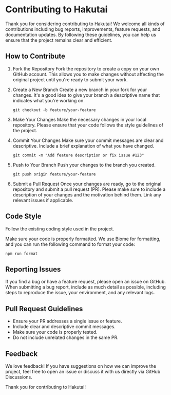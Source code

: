 # Contributing to Hakutai
Thank you for considering contributing to Hakutai!
We welcome all kinds of contributions including bug reports, improvements, feature requests, and documentation updates. By following these guidelines, you can help us ensure that the project remains clear and efficient.

## How to Contribute
1. Fork the Repository
Fork the repository to create a copy on your own GitHub account.
This allows you to make changes without affecting the original project until you're ready to submit your work.

2. Create a New Branch
Create a new branch in your fork for your changes.
It's a good idea to give your branch a descriptive name that indicates what you're working on.

    ```shell
    git checkout -b feature/your-feature
    ```
3. Make Your Changes
Make the necessary changes in your local repository.
Please ensure that your code follows the style guidelines of the project.

4. Commit Your Changes
Make sure your commit messages are clear and descriptive. Include a brief explanation of what you have changed.

    ```shell
    git commit -m "Add feature description or fix issue #123"
    ```

5. Push to Your Branch
Push your changes to the branch you created.

    ```shell
    git push origin feature/your-feature
    ```

6. Submit a Pull Request
Once your changes are ready, go to the original repository and submit a pull request (PR).
Please make sure to include a description of your changes and the motivation behind them.
Link any relevant issues if applicable.

## Code Style
Follow the existing coding style used in the project.

Make sure your code is properly formatted. We use Biome for formatting, and you can run the following command to format your code:

```shell
npm run format
```

## Reporting Issues
If you find a bug or have a feature request, please open an issue on GitHub.
When submitting a bug report, include as much detail as possible, including steps to reproduce the issue, your environment, and any relevant logs.

## Pull Request Guidelines
- Ensure your PR addresses a single issue or feature.
- Include clear and descriptive commit messages.
- Make sure your code is properly tested.
- Do not include unrelated changes in the same PR.

## Feedback
We love feedback!
If you have suggestions on how we can improve the project, feel free to open an issue or discuss it with us directly via GitHub Discussions.

Thank you for contributing to Hakutai!
